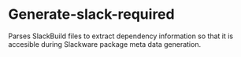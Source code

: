 # Generate-slack-required
Parses SlackBuild files to extract dependency information so that it is accesible during Slackware package meta data generation.

